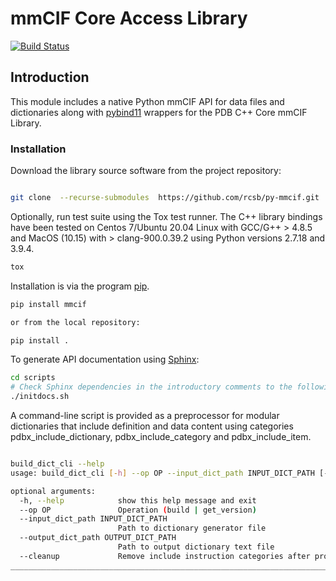 # mmCIF Core Access Library

[![Build Status](https://dev.azure.com/rcsb/RCSB%20PDB%20Python%20Projects/_apis/build/status/rcsb.py-mmcif?branchName=master)](https://dev.azure.com/rcsb/RCSB%20PDB%20Python%20Projects/_build/latest?definitionId=16&branchName=master)

## Introduction

This module includes a native Python mmCIF API for data files and dictionaries along with
[pybind11](https://github.com/pybind/pybind11) wrappers for the PDB C++ Core mmCIF Library.

### Installation

Download the library source software from the project repository:

```bash

git clone  --recurse-submodules  https://github.com/rcsb/py-mmcif.git

```

Optionally, run test suite using the Tox test runner. The C++ library bindings have been tested
on Centos 7/Ubuntu 20.04 Linux with GCC/G++ > 4.8.5 and MacOS (10.15) with > clang-900.0.39.2 using
Python versions 2.7.18 and 3.9.4.

```bash
tox
```

Installation is via the program [pip](https://pypi.python.org/pypi/pip).

```bash
pip install mmcif

or from the local repository:

pip install .
```

To generate API documentation using [Sphinx](http://www.sphinx-doc.org/):

```bash
cd scripts
# Check Sphinx dependencies in the introductory comments to the following script.
./initdocs.sh

```

A command-line script is provided as a preprocessor for modular dictionaries that
include definition and data content using categories pdbx_include_dictionary,
pdbx_include_category and pdbx_include_item.

```bash

build_dict_cli --help
usage: build_dict_cli [-h] --op OP --input_dict_path INPUT_DICT_PATH [--output_dict_path OUTPUT_DICT_PATH] [--cleanup]

optional arguments:
  -h, --help            show this help message and exit
  --op OP               Operation (build | get_version)
  --input_dict_path INPUT_DICT_PATH
                        Path to dictionary generator file
  --output_dict_path OUTPUT_DICT_PATH
                        Path to output dictionary text file
  --cleanup             Remove include instruction categories after processing
________________________________________________________________________________
```
